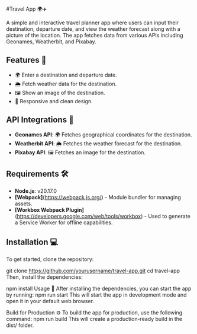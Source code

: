  #Travel App 🌍✈️

A simple and interactive travel planner app where users can input their destination, departure date, and view the weather forecast along with a picture of the location. The app fetches data from various APIs including Geonames, Weatherbit, and Pixabay.

## Features 🌟
- 🌍 Enter a destination and departure date.
- 🌦️ Fetch weather data for the destination.
- 🖼️ Show an image of the destination.
- 📱 Responsive and clean design.



## API Integrations 📡
- **Geonames API**: 🌍 Fetches geographical coordinates for the destination.
- **Weatherbit API**: 🌦️ Fetches the weather forecast for the destination.
- **Pixabay API**: 🖼️ Fetches an image for the destination.

## Requirements 🛠️
- **Node.js**: v20.17.0 
- **[Webpack]**(https://webpack.js.org/) - Module bundler for managing assets.
- **[Workbox Webpack Plugin]**(https://developers.google.com/web/tools/workbox) - Used to generate a Service Worker for offline capabilities.

## Installation 💻

To get started, clone the repository:

git clone https://github.com/yourusername/travel-app.git
cd travel-app
Then, install the dependencies:

npm install
Usage 🚀
After installing the dependencies, you can start the app by running:
npm run start
This will start the app in development mode and open it in your default web browser.

Build for Production ⚙️
To build the app for production, use the following command:
npm run build
This will create a production-ready build in the dist/ folder.
